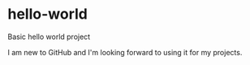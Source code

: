 # hello-world
Basic hello world project

I am new to GitHub and I'm looking forward to using it for my projects.
